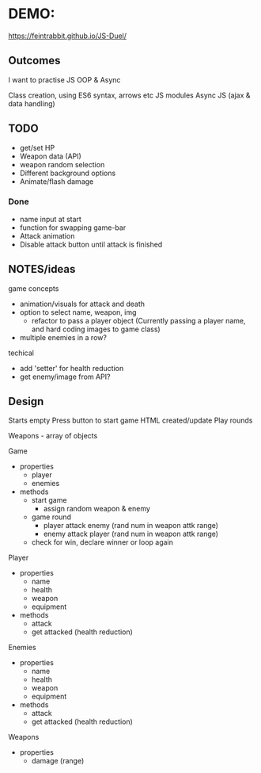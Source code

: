 # DEMO:

https://feintrabbit.github.io/JS-Duel/

## Outcomes

I want to practise JS OOP & Async

Class creation, using ES6 syntax, arrows etc
JS modules
Async JS (ajax & data handling)

## TODO

- get/set HP
- Weapon data (API)
- weapon random selection
- Different background options
- Animate/flash damage

### Done

- name input at start
- function for swapping game-bar
- Attack animation
- Disable attack button until attack is finished

## NOTES/ideas

game concepts

- animation/visuals for attack and death
- option to select name, weapon, img
  - refactor to pass a player object (Currently passing a player name, and hard coding images to game class)
- multiple enemies in a row?

techical

- add 'setter' for health reduction
- get enemy/image from API?

## Design

Starts empty
Press button to start game
HTML created/update
Play rounds

Weapons - array of objects

Game

- properties
  - player
  - enemies
- methods
  - start game
    - assign random weapon & enemy
  - game round
    - player attack enemy (rand num in weapon attk range)
    - enemy attack player (rand num in weapon attk range)
  - check for win, declare winner or loop again

Player

- properties
  - name
  - health
  - weapon
  - equipment
- methods
  - attack
  - get attacked (health reduction)

Enemies

- properties
  - name
  - health
  - weapon
  - equipment
- methods
  - attack
  - get attacked (health reduction)

Weapons

- properties
  - damage (range)
